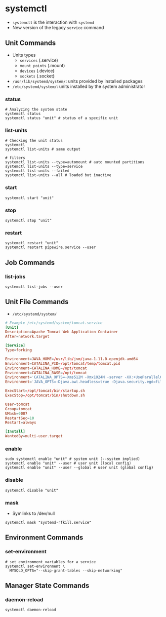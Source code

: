 # systemctl

- `systemctl` is the interaction with `systemd`
- New version of the legacy `service` command

## Unit Commands

- Units types
  - `services` (.service)
  - `mount points` (.mount)
  - `devices` (.device)
  - `sockets` (.socket)
- `/usr/lib/systemd/system/`: units provided by installed packages
- `/etc/systemd/system/`: units installed by the system administrator

### status

```shell
# Analyzing the system state
systemctl status
systemctl status "unit" # status of a specific unit
```

### list-units

```shell
# Checking the unit status
systemctl
systemctl list-units # same output

# filters
systemctl list-units --type=automount # auto mounted partitions
systemctl list-units --type=service
systemctl list-units --failed
systemctl list-units --all # loaded but inactive
```

### start

```shell
systemctl start "unit"
```

### stop

```shell
systemctl stop "unit"
```

### restart

```shell
systemctl restart "unit"
systemctl restart pipewire.service --user
```

## Job Commands

### list-jobs

```shell
systemctl list-jobs --user
```

## Unit File Commands

- `/etc/systemd/system/`

```conf
# Example /etc/systemd/system/tomcat.service
[Unit]
Description=Apache Tomcat Web Application Container
After=network.target

[Service]
Type=forking

Environment=JAVA_HOME=/usr/lib/jvm/java-1.11.0-openjdk-amd64
Environment=CATALINA_PID=/opt/tomcat/temp/tomcat.pid
Environment=CATALINA_HOME=/opt/tomcat
Environment=CATALINA_BASE=/opt/tomcat
Environment='CATALINA_OPTS=-Xms512M -Xmx1024M -server -XX:+UseParallelGC'
Environment='JAVA_OPTS=-Djava.awt.headless=true -Djava.security.egd=file:/dev/./urandom'

ExecStart=/opt/tomcat/bin/startup.sh
ExecStop=/opt/tomcat/bin/shutdown.sh

User=tomcat
Group=tomcat
UMask=0007
RestartSec=10
Restart=always

[Install]
WantedBy=multi-user.target
```

### enable

```shell
sudo systemctl enable "unit" # system unit (--system implied)
systemctl enable "unit" --user # user unit (local config)
systemctl enable "unit" --user --global # user unit (global config)
```

### disable

```shell
systemctl disable "unit"
```

### mask

- Symlinks to /dev/null

```shell
systemctl mask "systemd-rfkill.service"
```

## Environment Commands

### set-environment

```shell
# set environment variables for a service
systemctl set-environment \
  MYSQLD_OPTS="--skip-grant-tables --skip-networking"
```

## Manager State Commands

### daemon-reload

```shell
systemctl daemon-reload
```
